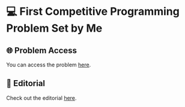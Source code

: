 # 💻 First Competitive Programming Problem Set by Me

## 🌐 Problem Access
You can access the problem [here](https://codeforces.com/contestInvitation/f21f24f5fd56682ba893bbf12168997da8b5c002).

## 📖 Editorial
Check out the editorial [here](https://codeforces.com/blog/entry/130629).
